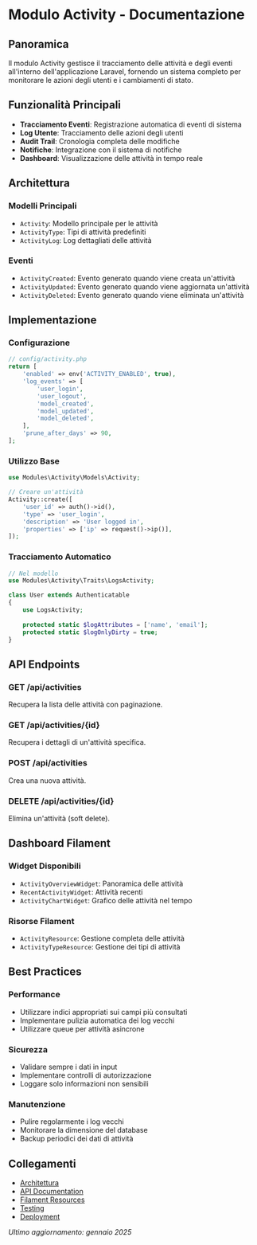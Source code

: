 # Modulo Activity - Documentazione

## Panoramica
Il modulo Activity gestisce il tracciamento delle attività e degli eventi all'interno dell'applicazione Laravel, fornendo un sistema completo per monitorare le azioni degli utenti e i cambiamenti di stato.

## Funzionalità Principali
- **Tracciamento Eventi**: Registrazione automatica di eventi di sistema
- **Log Utente**: Tracciamento delle azioni degli utenti
- **Audit Trail**: Cronologia completa delle modifiche
- **Notifiche**: Integrazione con il sistema di notifiche
- **Dashboard**: Visualizzazione delle attività in tempo reale

## Architettura

### Modelli Principali
- `Activity`: Modello principale per le attività
- `ActivityType`: Tipi di attività predefiniti
- `ActivityLog`: Log dettagliati delle attività

### Eventi
- `ActivityCreated`: Evento generato quando viene creata un'attività
- `ActivityUpdated`: Evento generato quando viene aggiornata un'attività
- `ActivityDeleted`: Evento generato quando viene eliminata un'attività

## Implementazione

### Configurazione
```php
// config/activity.php
return [
    'enabled' => env('ACTIVITY_ENABLED', true),
    'log_events' => [
        'user_login',
        'user_logout',
        'model_created',
        'model_updated',
        'model_deleted',
    ],
    'prune_after_days' => 90,
];
```

### Utilizzo Base
```php
use Modules\Activity\Models\Activity;

// Creare un'attività
Activity::create([
    'user_id' => auth()->id(),
    'type' => 'user_login',
    'description' => 'User logged in',
    'properties' => ['ip' => request()->ip()],
]);
```

### Tracciamento Automatico
```php
// Nel modello
use Modules\Activity\Traits\LogsActivity;

class User extends Authenticatable
{
    use LogsActivity;
    
    protected static $logAttributes = ['name', 'email'];
    protected static $logOnlyDirty = true;
}
```

## API Endpoints

### GET /api/activities
Recupera la lista delle attività con paginazione.

### GET /api/activities/{id}
Recupera i dettagli di un'attività specifica.

### POST /api/activities
Crea una nuova attività.

### DELETE /api/activities/{id}
Elimina un'attività (soft delete).

## Dashboard Filament

### Widget Disponibili
- `ActivityOverviewWidget`: Panoramica delle attività
- `RecentActivityWidget`: Attività recenti
- `ActivityChartWidget`: Grafico delle attività nel tempo

### Risorse Filament
- `ActivityResource`: Gestione completa delle attività
- `ActivityTypeResource`: Gestione dei tipi di attività

## Best Practices

### Performance
- Utilizzare indici appropriati sui campi più consultati
- Implementare pulizia automatica dei log vecchi
- Utilizzare queue per attività asincrone

### Sicurezza
- Validare sempre i dati in input
- Implementare controlli di autorizzazione
- Loggare solo informazioni non sensibili

### Manutenzione
- Pulire regolarmente i log vecchi
- Monitorare la dimensione del database
- Backup periodici dei dati di attività

## Collegamenti

- [Architettura](./architecture.md)
- [API Documentation](./api.md)
- [Filament Resources](./filament-resources.md)
- [Testing](./testing.md)
- [Deployment](./deployment.md)

*Ultimo aggiornamento: gennaio 2025*

